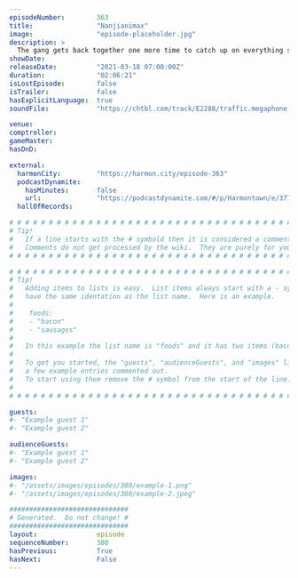 ```yaml
---
episodeNumber:        363
title:                "Nanjianimax"
image:                "episode-placeholder.jpg"
description: >
  The gang gets back together one more time to catch up on everything since the show's finale. Special guests: Rob Schrab, Kumail Nanjiani and Emily V. Gordon!
showDate:             
releaseDate:          "2021-03-18 07:00:00Z"
duration:             "02:06:21"
isLostEpisode:        false
isTrailer:            false
hasExplicitLanguage:  true
soundFile:            "https://chtbl.com/track/E2288/traffic.megaphone.fm/STA1441745471.mp3"

venue:                
comptroller:          
gameMaster:           
hasDnD:               

external:
  harmonCity:         "https://harmon.city/episode-363"
  podcastDynamite:
    hasMinutes:       false
    url:              "https://podcastdynamite.com/#/p/Harmontown/e/377/363"
  hallOfRecords:      

# # # # # # # # # # # # # # # # # # # # # # # # # # # # # # # # # # # # # # # # # # # # #
# Tip!
#   If a line starts with the # symbold then it is considered a comment.
#   Comments do not get processed by the wiki.  They are purely for your information.
# # # # # # # # # # # # # # # # # # # # # # # # # # # # # # # # # # # # # # # # # # # # #

# # # # # # # # # # # # # # # # # # # # # # # # # # # # # # # # # # # # # # # # # # # # #
# Tip!
#   Adding items to lists is easy.  List items always start with a - symbol and have
#   have the same identation as the list name.  Here is an example.
#
#    foods:
#    - "bacon"
#    - "sausages"
#
#   In this example the list name is "foods" and it has two items (bacon, and sausages).
#
#   To get you started, the "guests", "audienceGuests", and "images" lists below have
#   a few example entries commented out.
#   To start using them remove the # symbol from the start of the line.
#
# # # # # # # # # # # # # # # # # # # # # # # # # # # # # # # # # # # # # # # # # # # # #

guests:
#- "Example guest 1"
#- "Example guest 2"

audienceGuests:
#- "Example guest 1"
#- "Example guest 2"

images:
#- "/assets/images/episodes/380/example-1.png"
#- "/assets/images/episodes/380/example-2.jpeg"

##############################
# Generated.  Do not change! #
##############################
layout:               episode
sequenceNumber:       380
hasPrevious:          True
hasNext:              False
---
```


<!-- The episode description will be rendered here -->

<!-- Add your content BELOW here -->
<!-- vvvvvvvvvvvvvvvvvvvvvvvvvvv -->




<!-- ^^^^^^^^^^^^^^^^^^^^^^^^^^^ -->
<!-- Add your content ABOVE here -->

<!-- The episode gallery will be rendered here -->